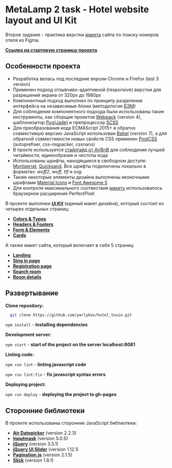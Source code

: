 # MetaLamp 2 task - Hotel website layout and UI Kit
 Второе задание - практика верстки [макета](https://www.figma.com/file/MumYcKVk9RkKZEG6dR5E3A/FSD-frontend-education-program.-The-2nd-task?node-id=0%3A1) сайта по поиску номеров отеля из Figma.

 [**Ссылка на стартовую страницу проекта**](https://yarlykov.github.io/hotel_toxin/start-page.html)

 ##  Особенности проекта
  - Разработка велась под последние версии Chrome и Firefox (last 3 version)
  - Применен подход отзывчиво-адаптивной (responsive) верстки для разрешений экрана от 320px до 1980px
  - Компонентный подход выполнен по принципу разделения интерфейса на независимые блоки (методология [БЭМ](https://ru.bem.info/methodology/quick-start/))
  - Для соблюдения компонентного подхода были использованы такие инструменты, как сборщик проектов [Webpack](https://webpack.js.org) (version 4), шаблонизатор [Pug(Jade)](https://gist.github.com/neretin-trike/53aff5afb76153f050c958b82abd9228) и препроцессор [SCSS](https://sass-scss.ru)
  - Для преобразования кода ECMAScript 2015+ в обратно совместимую версию JavaScript использован [Babel](https://babeljs.io) (version 7), а для обратной совместимости новых свойств CSS применен [PostCSS](https://postcss.org) (autoprefixer, css-mqpacker, cssnano)
  - В прокте используется [стайлгайд от AirBnB](https://github.com/airbnb/javascript) для соблюдения лучшей читаймости, единообразия и чистоты кода
  - Использованы шрифты, находящиеся в свободном доступе: [Montserrat](https://fonts.google.com/specimen/Montserrat), [Quicksand](https://fonts.google.com/specimen/Quicksand). Все шрифты подключены локально в форматах: *woff2*, *woff*, *ttf* и *svg*.
  - Также некоторые элементы дизайна выполнены иконочными шрифтами [Material Icons](https://google.github.io/material-design-icons/) и [Font Awesome 5](https://fontawesome.com)
  - Для контроля максимального соотвествия [макету](https://www.figma.com/file/MumYcKVk9RkKZEG6dR5E3A/FSD-frontend-education-program.-The-2nd-task?node-id=0%3A1) использовалось браузерное расширение PerfectPixel
 
  В проекте выполнен [***Ui Kit***](https://yarlykov.github.io/hotel_toxin/start-page.html) (единый макет дизайна), который состоит из четырех отдельных страниц:
 
 - [**Colors & Types**](https://yarlykov.github.io/hotel_toxin/ui-kit-colors-type.html)
 - [**Headers & Footers**](https://yarlykov.github.io/hotel_toxin/ui-kit-headers-footers.html)
 - [**Form & Elements**](https://yarlykov.github.io/hotel_toxin/ui-kit-form-elements.html)
 - [**Cards**](https://yarlykov.github.io/hotel_toxin/ui-kit-cards.html)

А также макет сайта, который включает в себя 5 страниц:

- [**Landing**](https://yarlykov.github.io/hotel_toxin/landing-page.html)
- [**Sing in page**](https://yarlykov.github.io/hotel_toxin/sing-in-page.html)
- [**Registration page**](https://yarlykov.github.io/hotel_toxin/registration-page.html)
- [**Search room**](https://yarlykov.github.io/hotel_toxin/search-room-page.html)
- [**Room details**](https://yarlykov.github.io/hotel_toxin/room-details-page.html)
 
 ## Развертывание
 
**Clone repository:**
  ```bash
    git clone https://github.com/yarlykov/hotel_toxin.git
  ```
 
 `npm install` - **installing dependencies**

**Development server:**

 `npm start` - **start of the project on the server localhost:8081**

**Linting code:**

 `npm run lint` - **linting javascript code**

 `npm run lint:fix` - **fix javascript syntax errors**

**Deploying project:**

 `npm run deploy` - **deploying the project to gh-pages**

 ##  Сторонние библиотеки

 В проекте использованы сторонние JavaScript библиотеки:

- [**Air Datepicker**](http://t1m0n.name/air-datepicker/docs/index-ru.html) (version 2.2.3)
- [**Inputmask**](https://github.com/RobinHerbots/Inputmask) (version 5.0.5)
- [**jQuery**](https://jquery.com) (version 3.5.1)
- [**jQuery UI Slider**](https://jqueryui.com/slider/#range) (version 1.12.1)
- [**Pagination.js**](https://pagination.js.org) (version 2.1.5)
- [**Slick**](https://github.com/kenwheeler/slick#readme) (version 1.8.1)